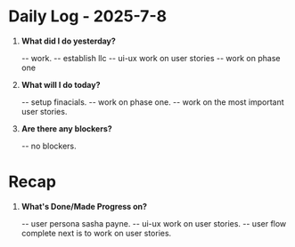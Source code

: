 # Daily Log - 2025-7-8

1. **What did I do yesterday?**

   -- work.
   -- establish llc
   -- ui-ux work on user stories
   -- work on phase one

2. **What will I do today?**
   
   -- setup finacials.
   -- work on phase one.
   -- work on the most important user stories.
   

3. **Are there any blockers?**

   -- no blockers.

# Recap

1. **What's Done/Made Progress on?** 

   -- user persona sasha payne.
   -- ui-ux work on user stories.
   -- user flow complete next is to work on user stories.

<!--
   git add .; git commit -m "daily stand-up"; git push;
   git add .; git commit -m "daily close"; git push;
-->
